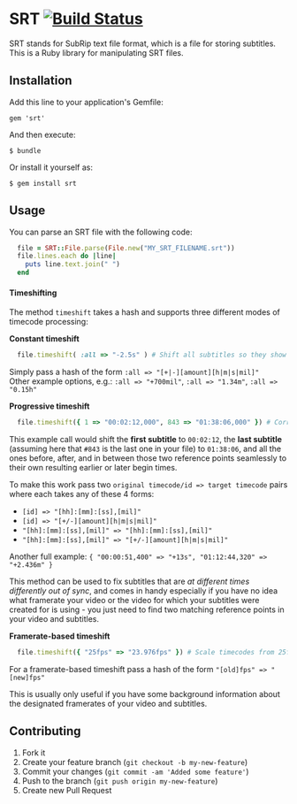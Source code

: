 # SRT [![Build Status](https://travis-ci.org/cpetersen/srt.png?branch=master)](https://travis-ci.org/cpetersen/srt)

SRT stands for SubRip text file format, which is a file for storing subtitles. This is a Ruby library for manipulating SRT files. 

## Installation

Add this line to your application's Gemfile:

    gem 'srt'

And then execute:

    $ bundle
    
Or install it yourself as:

    $ gem install srt

## Usage

You can parse an SRT file with the following code:

```ruby
  file = SRT::File.parse(File.new("MY_SRT_FILENAME.srt"))
  file.lines.each do |line|
    puts line.text.join(" ")
  end
```

#### Timeshifting

The method `timeshift` takes a hash and supports three different modes of timecode processing:

**Constant timeshift** 

```ruby
  file.timeshift( :all => "-2.5s" ) # Shift all subtitles so they show up 2.5 seconds earlier    
```

Simply pass a hash of the form `:all => "[+|-][amount][h|m|s|mil]"`  
Other example options, e.g.: `:all => "+700mil"`, `:all => "1.34m"`, `:all => "0.15h"`

 **Progressive timeshift**

```ruby
  file.timeshift({ 1 => "00:02:12,000", 843 => "01:38:06,000" }) # Correct drifting-out-of-sync
```

This example call would shift the **first subtitle** to `00:02:12`, the **last subtitle** (assuming here that `#843` is the last one in your file) to `01:38:06`, and all the ones before, after, and in between those two reference points seamlessly to their own resulting earlier or later begin times.

To make this work pass two `original timecode/id => target timecode` pairs where each takes any of these 4 forms: 

* `[id] => "[hh]:[mm]:[ss],[mil]"`
* `[id] => "[+/-][amount][h|m|s|mil]"`
* `"[hh]:[mm]:[ss],[mil]" => "[hh]:[mm]:[ss],[mil]"`
* `"[hh]:[mm]:[ss],[mil]" => "[+/-][amount][h|m|s|mil]"`

Another full example: `{ "00:00:51,400" => "+13s", "01:12:44,320" => "+2.436m" }`

This method can be used to fix subtitles that are *at different times differently out of sync*,
and comes in handy especially if you have no idea what framerate your video or the video for which your subtitles
were created for is using - you just need to find two matching reference points in your video and subtitles.

**Framerate-based timeshift**

```ruby
  file.timeshift({ "25fps" => "23.976fps" }) # Scale timecodes from 25fps to 23.976fps
```

For a framerate-based timeshift pass a hash of the form `"[old]fps" => "[new]fps"`

This is usually only useful if you have some background information about the designated framerates of your video and subtitles.

## Contributing

1. Fork it
2. Create your feature branch (`git checkout -b my-new-feature`)
3. Commit your changes (`git commit -am 'Added some feature'`)
4. Push to the branch (`git push origin my-new-feature`)
5. Create new Pull Request

